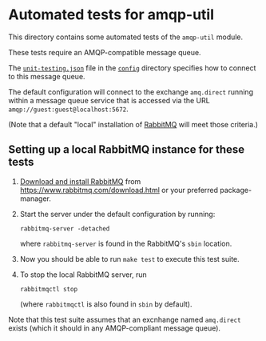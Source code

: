 # Automated tests for amqp-util

This directory contains some automated tests of the `amqp-util` module.

These tests require an AMQP-compatible message queue.

The [`unit-testing.json`](./config/unit-testing.json) file in the [`config`](../config) directory specifies how to connect to this message queue.

The default configuration will connect to the exchange `amq.direct` running within a message queue service that is accessed via the URL `amqp://guest:guest@localhost:5672`.

(Note that a default "local" installation of [RabbitMQ](https://www.rabbitmq.com/) will meet those criteria.)

## Setting up a local RabbitMQ instance for these tests

1. [Download and install RabbitMQ](https://www.rabbitmq.com/download.html) from <https://www.rabbitmq.com/download.html> or your preferred package-manager.

2. Start the server under the default configuration by running:

       rabbitmq-server -detached

   where `rabbitmq-server` is found in the RabbitMQ's `sbin` location.

3. Now you should be able to run `make test` to execute this test suite.

4. To stop the local RabbitMQ server, run

       rabbitmqctl stop

   (where `rabbitmqctl` is also found in `sbin` by default).

Note that this test suite assumes that an excnhange named `amq.direct` exists (which it should in any AMQP-compliant message queue).
